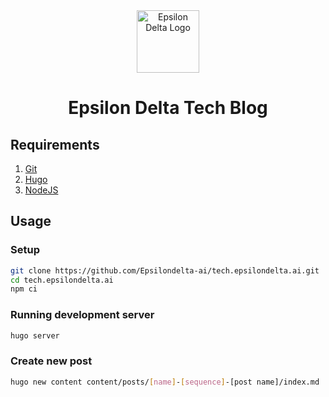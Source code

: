 <div align="center">
  <img src="https://avatars.githubusercontent.com/u/166383361?s=200&v=4" alt="Epsilon Delta Logo" width="100" height="100">
  <h1>Epsilon Delta Tech Blog</h1>
</div>

## Requirements

1. [Git](https://git-scm.com/downloads)
2. [Hugo](https://gohugo.io/installation/)
3. [NodeJS](https://nodejs.org/en/download)

## Usage

### Setup

```bash
git clone https://github.com/Epsilondelta-ai/tech.epsilondelta.ai.git
cd tech.epsilondelta.ai
npm ci
```

### Running development server

```bash
hugo server
```

### Create new post

```bash
hugo new content content/posts/[name]-[sequence]-[post name]/index.md
```
